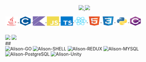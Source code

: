 
<div align="center">
  <a href="https://github.com/alisonrodolfo">
  <img height="180em" src="https://github-readme-stats.vercel.app/api?username=alisonrodolfo&show_icons=true&theme=dracula&include_all_commits=true&count_private=true"/>
  <img height="180em" src="https://github-readme-stats.vercel.app/api/top-langs/?username=alisonrodolfo&layout=compact&langs_count=7&theme=dracula"/>
</div>
<div style="display: inline_block"><br>
  <img align="center" alt="Alison-Java" height="30" width="40" src="https://raw.githubusercontent.com/devicons/devicon/master/icons/java/java-plain.svg">
  <img align="center" alt="Alison-C" height="30" width="40" src="https://raw.githubusercontent.com/devicons/devicon/master/icons/c/c-plain.svg">
  <img align="center" alt="Alison-Kotlin" height="30" width="40" src="https://raw.githubusercontent.com/devicons/devicon/master/icons/kotlin/kotlin-plain.svg">
  <img align="center" alt="Alison-Js" height="30" width="40" src="https://raw.githubusercontent.com/devicons/devicon/master/icons/javascript/javascript-plain.svg">
  <img align="center" alt="Alison-Ts" height="30" width="40" src="https://raw.githubusercontent.com/devicons/devicon/master/icons/typescript/typescript-plain.svg">
  <img align="center" alt="Alison-React" height="30" width="40" src="https://raw.githubusercontent.com/devicons/devicon/master/icons/react/react-original.svg">
  <img align="center" alt="Alison-HTML" height="30" width="40" src="https://raw.githubusercontent.com/devicons/devicon/master/icons/html5/html5-original.svg">
  <img align="center" alt="Alison-CSS" height="30" width="40" src="https://raw.githubusercontent.com/devicons/devicon/master/icons/css3/css3-original.svg">
  <img align="center" alt="Alison-Python" height="30" width="40" src="https://raw.githubusercontent.com/devicons/devicon/master/icons/python/python-original.svg">
  <img align="center" alt="Alison-Csharp" height="30" width="40" src="https://raw.githubusercontent.com/devicons/devicon/master/icons/csharp/csharp-original.svg">

</div>
  
  ##
 
<div> 
  <a href="https://www.youtube.com/channel/UCLmOudLO_NW9v3HyCigJ4JQ" target="_blank"><img src="https://img.shields.io/badge/YouTube-FF0000?style=for-the-badge&logo=youtube&logoColor=white" target="_blank"></a>
  <a href="https://www.linkedin.com/in/rafaella-ballerini-45875016a" target="_blank">
    <img src="https://img.shields.io/badge/-LinkedIn-%230077B5?style=for-the-badge&logo=linkedin&logoColor=white" target="_blank"></a> 
 
 
</div>
  ##
 
<div> 
  <img  alt="Alison-GO" src="https://img.shields.io/badge/Go-00ADD8?style=for-the-badge&logo=go&logoColor=white" ></a>
  <img  alt="Alison-SHELL" src="https://img.shields.io/badge/Shell_Script-121011?style=for-the-badge&logo=gnu-bash&logoColor=white" ></a>
  <img  alt="Alison-REDUX" src="https://img.shields.io/badge/Redux-593D88?style=for-the-badge&logo=redux&logoColor=white" ></a>
  <img  alt="Alison-MYSQL" src="https://img.shields.io/badge/MySQL-00000F?style=for-the-badge&logo=mysql&logoColor=white" ></a>
  <img  alt="Alison-PostgreSQL" src="https://img.shields.io/badge/PostgreSQL-316192?style=for-the-badge&logo=postgresql&logoColor=white" ></a>
  <img  alt="Alison-Unity" src="https://img.shields.io/badge/Unity-100000?style=for-the-badge&logo=unity&logoColor=white" ></a>

 
 
</div>
